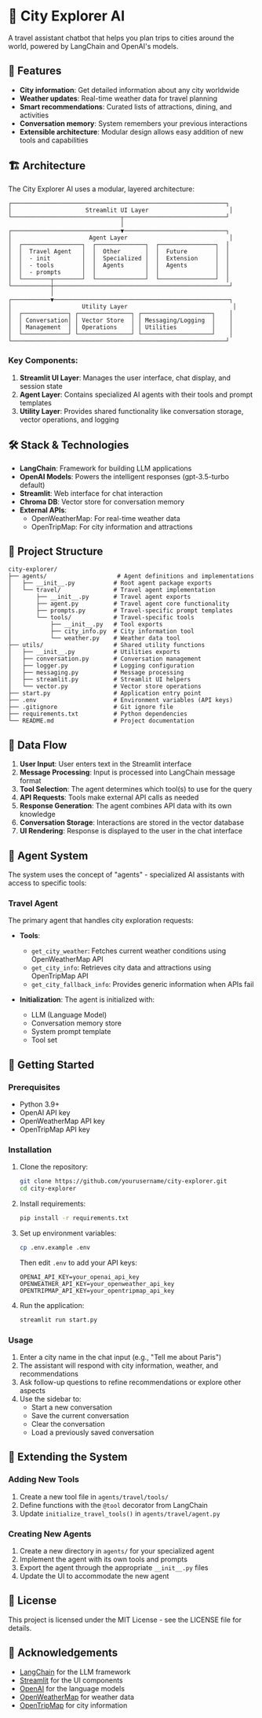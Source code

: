 # 🌆 City Explorer AI

A travel assistant chatbot that helps you plan trips to cities around the world, powered by LangChain and OpenAI's models.

## 🌟 Features

- **City information**: Get detailed information about any city worldwide
- **Weather updates**: Real-time weather data for travel planning
- **Smart recommendations**: Curated lists of attractions, dining, and activities
- **Conversation memory**: System remembers your previous interactions
- **Extensible architecture**: Modular design allows easy addition of new tools and capabilities

## 🏗️ Architecture

The City Explorer AI uses a modular, layered architecture:

```
┌─────────────────────────────────────────────────────────────┐
│                     Streamlit UI Layer                       │
└───────────────────────────────┬─────────────────────────────┘
                                │
┌───────────────────────────────▼─────────────────────────────┐
│                      Agent Layer                             │
│  ┌─────────────────┐  ┌──────────────┐  ┌────────────────┐  │
│  │  Travel Agent   │  │  Other       │  │  Future        │  │
│  │  - init         │  │  Specialized │  │  Extension     │  │
│  │  - tools        │  │  Agents      │  │  Agents        │  │
│  │  - prompts      │  │              │  │                │  │
│  └────────┬────────┘  └──────────────┘  └────────────────┘  │
└───────────┼──────────────────────────────────────────────────┘
            │
┌───────────▼──────────────────────────────────────────────────┐
│                    Utility Layer                              │
│  ┌─────────────┐ ┌───────────────┐ ┌────────────────────┐    │
│  │ Conversation│ │ Vector Store  │ │ Messaging/Logging  │    │
│  │ Management  │ │ Operations    │ │ Utilities          │    │
│  └─────────────┘ └───────────────┘ └────────────────────┘    │
└─────────────────────────────────────────────────────────────┘
```

### Key Components:

1. **Streamlit UI Layer**: Manages the user interface, chat display, and session state
2. **Agent Layer**: Contains specialized AI agents with their tools and prompt templates
3. **Utility Layer**: Provides shared functionality like conversation storage, vector operations, and logging

## 🛠️ Stack & Technologies

- **LangChain**: Framework for building LLM applications
- **OpenAI Models**: Powers the intelligent responses (gpt-3.5-turbo default)
- **Streamlit**: Web interface for chat interaction
- **Chroma DB**: Vector store for conversation memory
- **External APIs**:
  - OpenWeatherMap: For real-time weather data
  - OpenTripMap: For city information and attractions

## 📂 Project Structure

```
city-explorer/
├── agents/                    # Agent definitions and implementations
│   ├── __init__.py           # Root agent package exports
│   └── travel/               # Travel agent implementation
│       ├── __init__.py       # Travel agent exports
│       ├── agent.py          # Travel agent core functionality
│       ├── prompts.py        # Travel-specific prompt templates
│       └── tools/            # Travel-specific tools
│           ├── __init__.py   # Tool exports
│           ├── city_info.py  # City information tool
│           └── weather.py    # Weather data tool
├── utils/                    # Shared utility functions
│   ├── __init__.py           # Utilities exports
│   ├── conversation.py       # Conversation management
│   ├── logger.py             # Logging configuration
│   ├── messaging.py          # Message processing
│   ├── streamlit.py          # Streamlit UI helpers
│   └── vector.py             # Vector store operations
├── start.py                  # Application entry point
├── .env                      # Environment variables (API keys)
├── .gitignore                # Git ignore file
├── requirements.txt          # Python dependencies
└── README.md                 # Project documentation
```

## 🔄 Data Flow

1. **User Input**: User enters text in the Streamlit interface
2. **Message Processing**: Input is processed into LangChain message format
3. **Tool Selection**: The agent determines which tool(s) to use for the query
4. **API Requests**: Tools make external API calls as needed
5. **Response Generation**: The agent combines API data with its own knowledge
6. **Conversation Storage**: Interactions are stored in the vector database
7. **UI Rendering**: Response is displayed to the user in the chat interface

## 🧠 Agent System

The system uses the concept of "agents" - specialized AI assistants with access to specific tools:

### Travel Agent

The primary agent that handles city exploration requests:

- **Tools**:

  - `get_city_weather`: Fetches current weather conditions using OpenWeatherMap API
  - `get_city_info`: Retrieves city data and attractions using OpenTripMap API
  - `get_city_fallback_info`: Provides generic information when APIs fail

- **Initialization**:
  The agent is initialized with:
  - LLM (Language Model)
  - Conversation memory store
  - System prompt template
  - Tool set

## 🚀 Getting Started

### Prerequisites

- Python 3.9+
- OpenAI API key
- OpenWeatherMap API key
- OpenTripMap API key

### Installation

1. Clone the repository:

   ```bash
   git clone https://github.com/yourusername/city-explorer.git
   cd city-explorer
   ```

2. Install requirements:

   ```bash
   pip install -r requirements.txt
   ```

3. Set up environment variables:

   ```bash
   cp .env.example .env
   ```

   Then edit `.env` to add your API keys:

   ```
   OPENAI_API_KEY=your_openai_api_key
   OPENWEATHER_API_KEY=your_openweather_api_key
   OPENTRIPMAP_API_KEY=your_opentripmap_api_key
   ```

4. Run the application:
   ```bash
   streamlit run start.py
   ```

### Usage

1. Enter a city name in the chat input (e.g., "Tell me about Paris")
2. The assistant will respond with city information, weather, and recommendations
3. Ask follow-up questions to refine recommendations or explore other aspects
4. Use the sidebar to:
   - Start a new conversation
   - Save the current conversation
   - Clear the conversation
   - Load a previously saved conversation

## 🔧 Extending the System

### Adding New Tools

1. Create a new tool file in `agents/travel/tools/`
2. Define functions with the `@tool` decorator from LangChain
3. Update `initialize_travel_tools()` in `agents/travel/agent.py`

### Creating New Agents

1. Create a new directory in `agents/` for your specialized agent
2. Implement the agent with its own tools and prompts
3. Export the agent through the appropriate `__init__.py` files
4. Update the UI to accommodate the new agent

## 📝 License

This project is licensed under the MIT License - see the LICENSE file for details.

## 🙏 Acknowledgements

- [LangChain](https://github.com/langchain-ai/langchain) for the LLM framework
- [Streamlit](https://streamlit.io/) for the UI components
- [OpenAI](https://openai.com/) for the language models
- [OpenWeatherMap](https://openweathermap.org/) for weather data
- [OpenTripMap](https://opentripmap.io/) for city information
